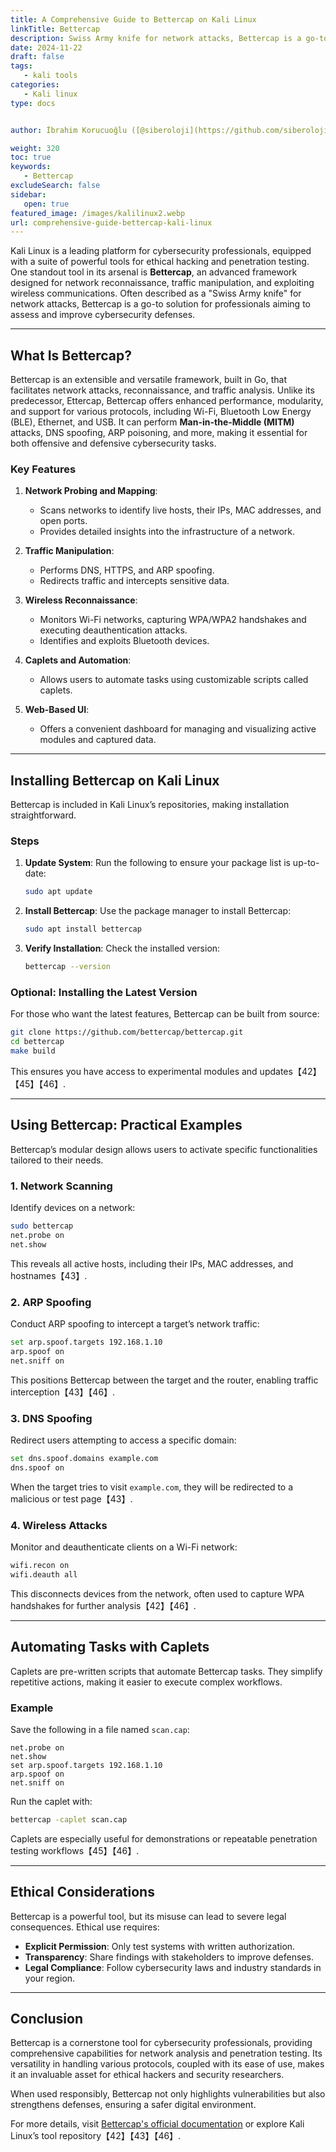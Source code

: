 ```yaml
---
title: A Comprehensive Guide to Bettercap on Kali Linux
linkTitle: Bettercap
description: Swiss Army knife for network attacks, Bettercap is a go-to solution for professionals aiming to assess and improve cybersecurity defenses.
date: 2024-11-22
draft: false
tags:
   - kali tools
categories:
   - Kali linux
type: docs


author: İbrahim Korucuoğlu ([@siberoloji](https://github.com/siberoloji))

weight: 320
toc: true
keywords:
   - Bettercap
excludeSearch: false
sidebar:
   open: true
featured_image: /images/kalilinux2.webp
url: comprehensive-guide-bettercap-kali-linux
---
```

Kali Linux is a leading platform for cybersecurity professionals, equipped with a suite of powerful tools for ethical hacking and penetration testing. One standout tool in its arsenal is **Bettercap**, an advanced framework designed for network reconnaissance, traffic manipulation, and exploiting wireless communications. Often described as a "Swiss Army knife" for network attacks, Bettercap is a go-to solution for professionals aiming to assess and improve cybersecurity defenses.

---

## What Is Bettercap?

Bettercap is an extensible and versatile framework, built in Go, that facilitates network attacks, reconnaissance, and traffic analysis. Unlike its predecessor, Ettercap, Bettercap offers enhanced performance, modularity, and support for various protocols, including Wi-Fi, Bluetooth Low Energy (BLE), Ethernet, and USB. It can perform **Man-in-the-Middle (MITM)** attacks, DNS spoofing, ARP poisoning, and more, making it essential for both offensive and defensive cybersecurity tasks.

### Key Features

1. **Network Probing and Mapping**:
   - Scans networks to identify live hosts, their IPs, MAC addresses, and open ports.
   - Provides detailed insights into the infrastructure of a network.

2. **Traffic Manipulation**:
   - Performs DNS, HTTPS, and ARP spoofing.
   - Redirects traffic and intercepts sensitive data.

3. **Wireless Reconnaissance**:
   - Monitors Wi-Fi networks, capturing WPA/WPA2 handshakes and executing deauthentication attacks.
   - Identifies and exploits Bluetooth devices.

4. **Caplets and Automation**:
   - Allows users to automate tasks using customizable scripts called caplets.

5. **Web-Based UI**:
   - Offers a convenient dashboard for managing and visualizing active modules and captured data.

---

## Installing Bettercap on Kali Linux

Bettercap is included in Kali Linux’s repositories, making installation straightforward.

### Steps

1. **Update System**:
   Run the following to ensure your package list is up-to-date:

   ```bash
   sudo apt update
   ```

2. **Install Bettercap**:
   Use the package manager to install Bettercap:

   ```bash
   sudo apt install bettercap
   ```

3. **Verify Installation**:
   Check the installed version:

   ```bash
   bettercap --version
   ```

### Optional: Installing the Latest Version

For those who want the latest features, Bettercap can be built from source:

```bash
git clone https://github.com/bettercap/bettercap.git
cd bettercap
make build
```

This ensures you have access to experimental modules and updates【42】【45】【46】.

---

## Using Bettercap: Practical Examples

Bettercap’s modular design allows users to activate specific functionalities tailored to their needs.

### 1. **Network Scanning**

   Identify devices on a network:

   ```bash
   sudo bettercap
   net.probe on
   net.show
   ```

   This reveals all active hosts, including their IPs, MAC addresses, and hostnames【43】.

### 2. **ARP Spoofing**

   Conduct ARP spoofing to intercept a target’s network traffic:

   ```bash
   set arp.spoof.targets 192.168.1.10
   arp.spoof on
   net.sniff on
   ```

   This positions Bettercap between the target and the router, enabling traffic interception【43】【46】.

### 3. **DNS Spoofing**

   Redirect users attempting to access a specific domain:

   ```bash
   set dns.spoof.domains example.com
   dns.spoof on
   ```

   When the target tries to visit `example.com`, they will be redirected to a malicious or test page【43】.

### 4. **Wireless Attacks**

   Monitor and deauthenticate clients on a Wi-Fi network:

   ```bash
   wifi.recon on
   wifi.deauth all
   ```

   This disconnects devices from the network, often used to capture WPA handshakes for further analysis【42】【46】.

---

## Automating Tasks with Caplets

Caplets are pre-written scripts that automate Bettercap tasks. They simplify repetitive actions, making it easier to execute complex workflows.

### Example

Save the following in a file named `scan.cap`:

```text
net.probe on
net.show
set arp.spoof.targets 192.168.1.10
arp.spoof on
net.sniff on
```

Run the caplet with:

```bash
bettercap -caplet scan.cap
```

Caplets are especially useful for demonstrations or repeatable penetration testing workflows【45】【46】.

---

## Ethical Considerations

Bettercap is a powerful tool, but its misuse can lead to severe legal consequences. Ethical use requires:

- **Explicit Permission**: Only test systems with written authorization.
- **Transparency**: Share findings with stakeholders to improve defenses.
- **Legal Compliance**: Follow cybersecurity laws and industry standards in your region.

---

## Conclusion

Bettercap is a cornerstone tool for cybersecurity professionals, providing comprehensive capabilities for network analysis and penetration testing. Its versatility in handling various protocols, coupled with its ease of use, makes it an invaluable asset for ethical hackers and security researchers.

When used responsibly, Bettercap not only highlights vulnerabilities but also strengthens defenses, ensuring a safer digital environment.

For more details, visit [Bettercap's official documentation](https://www.bettercap.org/) or explore Kali Linux’s tool repository【42】【43】【46】.
